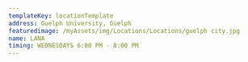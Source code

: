 ```yaml
---
templateKey: locationTemplate
address: Guelph University, Guelph
featuredimage: /myAssets/img/Locations/Locations/guelph city.jpg
name: LANA
timing: WEDNESDAYS 6:00 PM - 8:00 PM
---
```

